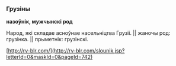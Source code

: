 ### Грузіны
**назоўнік, мужчынскі род**

Народ, які складае асноўнае насельніцтва Грузіі. || жаночы род: грузінка. || прыметнік: грузінскі.

<a rel="author">[http://rv-blr.com/](http://rv-blr.com/slounik.jsp?letterId=0&maskId=0&pageId=742)</a>

